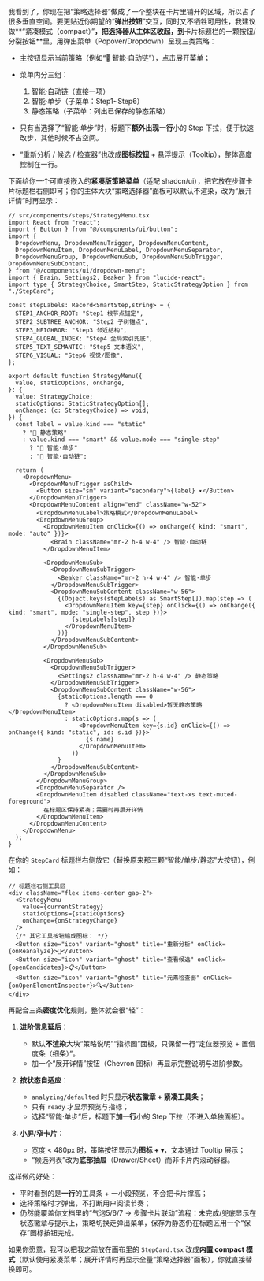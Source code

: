 我看到了，你现在把“策略选择器”做成了一个整块在卡片里铺开的区域，所以占了很多垂直空间。要更贴近你期望的“**弹出按钮**”交互，同时又不牺牲可用性，我建议做**“紧凑模式（compact）”**，把选择器从主体区收起，到**卡片标题栏的一颗按钮/分裂按钮**里，用弹出菜单（Popover/Dropdown）呈现三类策略：

* 主按钮显示当前策略（例如“🧠 智能·自动链”），点击展开菜单；
* 菜单内分三组：

  1. 智能·自动链（直接一项）
  2. 智能·单步（子菜单：Step1~Step6）
  3. 静态策略（子菜单：列出已保存的静态策略）
* 只有当选择了“智能·单步”时，标题下**额外出现一行**小的 Step 下拉，便于快速改步，其他时候不占空间。
* “重新分析 / 候选 / 检查器”也改成**图标按钮** + 悬浮提示（Tooltip），整体高度控制在一行。

下面给你一个可直接嵌入的**紧凑版策略菜单**（适配 shadcn/ui），把它放在步骤卡片标题栏右侧即可；你的主体大块“策略选择器”面板可以默认不渲染，改为“展开详情”时再显示：

```tsx
// src/components/steps/StrategyMenu.tsx
import React from "react";
import { Button } from "@/components/ui/button";
import {
  DropdownMenu, DropdownMenuTrigger, DropdownMenuContent,
  DropdownMenuItem, DropdownMenuLabel, DropdownMenuSeparator,
  DropdownMenuGroup, DropdownMenuSub, DropdownMenuSubTrigger, DropdownMenuSubContent,
} from "@/components/ui/dropdown-menu";
import { Brain, Settings2, Beaker } from "lucide-react";
import type { StrategyChoice, SmartStep, StaticStrategyOption } from "./StepCard";

const stepLabels: Record<SmartStep,string> = {
  STEP1_ANCHOR_ROOT: "Step1 根节点锚定",
  STEP2_SUBTREE_ANCHOR: "Step2 子树锚点",
  STEP3_NEIGHBOR: "Step3 邻近结构",
  STEP4_GLOBAL_INDEX: "Step4 全局索引兜底",
  STEP5_TEXT_SEMANTIC: "Step5 文本语义",
  STEP6_VISUAL: "Step6 视觉/图像",
};

export default function StrategyMenu({
  value, staticOptions, onChange,
}: {
  value: StrategyChoice;
  staticOptions: StaticStrategyOption[];
  onChange: (c: StrategyChoice) => void;
}) {
  const label = value.kind === "static"
    ? "📌 静态策略"
    : value.kind === "smart" && value.mode === "single-step"
      ? "🎯 智能·单步"
      : "🧠 智能·自动链";

  return (
    <DropdownMenu>
      <DropdownMenuTrigger asChild>
        <Button size="sm" variant="secondary">{label} ▾</Button>
      </DropdownMenuTrigger>
      <DropdownMenuContent align="end" className="w-52">
        <DropdownMenuLabel>策略模式</DropdownMenuLabel>
        <DropdownMenuGroup>
          <DropdownMenuItem onClick={() => onChange({ kind: "smart", mode: "auto" })}>
            <Brain className="mr-2 h-4 w-4" /> 智能·自动链
          </DropdownMenuItem>

          <DropdownMenuSub>
            <DropdownMenuSubTrigger>
              <Beaker className="mr-2 h-4 w-4" /> 智能·单步
            </DropdownMenuSubTrigger>
            <DropdownMenuSubContent className="w-56">
              {(Object.keys(stepLabels) as SmartStep[]).map(step => (
                <DropdownMenuItem key={step} onClick={() => onChange({ kind: "smart", mode: "single-step", step })}>
                  {stepLabels[step]}
                </DropdownMenuItem>
              ))}
            </DropdownMenuSubContent>
          </DropdownMenuSub>

          <DropdownMenuSub>
            <DropdownMenuSubTrigger>
              <Settings2 className="mr-2 h-4 w-4" /> 静态策略
            </DropdownMenuSubTrigger>
            <DropdownMenuSubContent className="w-56">
              {staticOptions.length === 0
                ? <DropdownMenuItem disabled>暂无静态策略</DropdownMenuItem>
                : staticOptions.map(s => (
                    <DropdownMenuItem key={s.id} onClick={() => onChange({ kind: "static", id: s.id })}>
                      {s.name}
                    </DropdownMenuItem>
                  ))
              }
            </DropdownMenuSubContent>
          </DropdownMenuSub>
        </DropdownMenuGroup>
        <DropdownMenuSeparator />
        <DropdownMenuItem disabled className="text-xs text-muted-foreground">
          在标题区保持紧凑；需要时再展开详情
        </DropdownMenuItem>
      </DropdownMenuContent>
    </DropdownMenu>
  );
}
```

在你的 `StepCard` 标题栏右侧放它（替换原来那三颗“智能/单步/静态”大按钮），例如：

```tsx
// 标题栏右侧工具区
<div className="flex items-center gap-2">
  <StrategyMenu
    value={currentStrategy}
    staticOptions={staticOptions}
    onChange={onStrategyChange}
  />
  {/* 其它工具按钮缩成图标： */}
  <Button size="icon" variant="ghost" title="重新分析" onClick={onReanalyze}>🔄</Button>
  <Button size="icon" variant="ghost" title="查看候选" onClick={openCandidates}>📋</Button>
  <Button size="icon" variant="ghost" title="元素检查器" onClick={onOpenElementInspector}>🔍</Button>
</div>
```

再配合三条**密度优化**规则，整体就会很“轻”：

1. **进阶信息延后**：

   * 默认**不渲染**大块“策略说明”“指标图”面板，只保留一行“定位器预览 + 置信度条（细条）”。
   * 加一个“展开详情”按钮（Chevron 图标）再显示完整说明与进阶参数。

2. **按状态自适应**：

   * `analyzing/defaulted` 时只显示**状态徽章 + 紧凑工具条**；
   * 只有 `ready` 才显示预览与指标；
   * 选择“智能·单步”后，标题下**加一行**小的 Step 下拉（不进入单独面板）。

3. **小屏/窄卡片**：

   * 宽度 < 480px 时，策略按钮显示为**图标 + ▾**，文本通过 Tooltip 展示；
   * “候选列表”改为**底部抽屉**（Drawer/Sheet）而非卡片内滚动容器。

这样做的好处：

* 平时看到的是**一行**的工具条 + 一小段预览，不会把卡片撑高；
* 选择策略时才弹出，不打断用户阅读节奏；
* 仍然能覆盖你文档里的“气泡5/6/7 → 步骤卡片联动”流程：未完成/兜底显示在状态徽章与提示上，策略切换走弹出菜单，保存为静态仍在标题区用一个“保存”图标按钮完成。

如果你愿意，我可以把我之前放在画布里的 `StepCard.tsx` 改成**内置 compact 模式**（默认使用紧凑菜单；展开详情时再显示全量“策略选择器”面板），你就直接替换即可。
